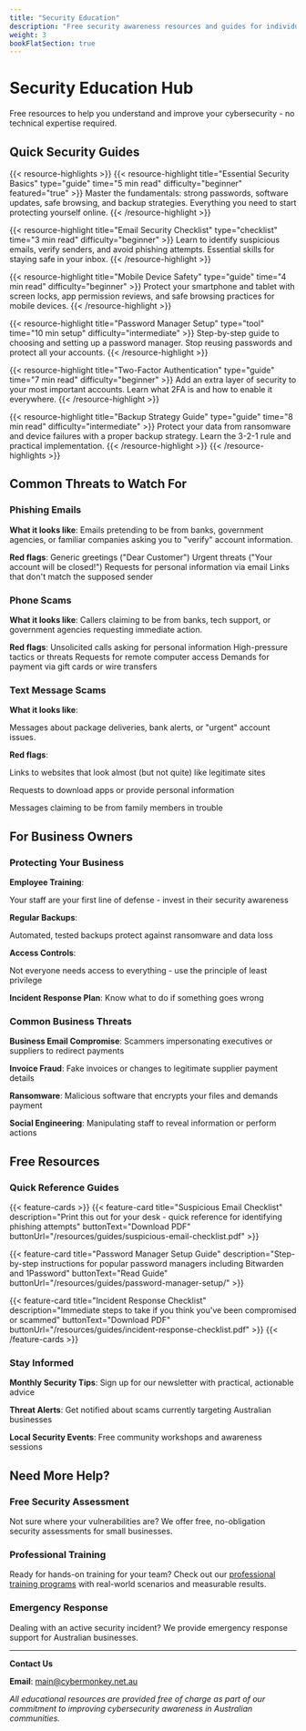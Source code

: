 ```yaml
---
title: "Security Education"
description: "Free security awareness resources and guides for individuals and businesses"
weight: 3
bookFlatSection: true
---
```


# Security Education Hub

Free resources to help you understand and improve your cybersecurity - no technical expertise required.

## Quick Security Guides

{{< resource-highlights >}}
{{< resource-highlight title="Essential Security Basics" type="guide" time="5 min read" difficulty="beginner" featured="true" >}}
Master the fundamentals: strong passwords, software updates, safe browsing, and backup strategies. Everything you need to start protecting yourself online.
{{< /resource-highlight >}}

{{< resource-highlight title="Email Security Checklist" type="checklist" time="3 min read" difficulty="beginner" >}}
Learn to identify suspicious emails, verify senders, and avoid phishing attempts. Essential skills for staying safe in your inbox.
{{< /resource-highlight >}}

{{< resource-highlight title="Mobile Device Safety" type="guide" time="4 min read" difficulty="beginner" >}}
Protect your smartphone and tablet with screen locks, app permission reviews, and safe browsing practices for mobile devices.
{{< /resource-highlight >}}

{{< resource-highlight title="Password Manager Setup" type="tool" time="10 min setup" difficulty="intermediate" >}}
Step-by-step guide to choosing and setting up a password manager. Stop reusing passwords and protect all your accounts.
{{< /resource-highlight >}}

{{< resource-highlight title="Two-Factor Authentication" type="guide" time="7 min read" difficulty="beginner" >}}
Add an extra layer of security to your most important accounts. Learn what 2FA is and how to enable it everywhere.
{{< /resource-highlight >}}

{{< resource-highlight title="Backup Strategy Guide" type="guide" time="8 min read" difficulty="intermediate" >}}
Protect your data from ransomware and device failures with a proper backup strategy. Learn the 3-2-1 rule and practical implementation.
{{< /resource-highlight >}}
{{< /resource-highlights >}}

## **Common Threats to Watch For**

### Phishing Emails
**What it looks like**: Emails pretending to be from banks, government agencies, or familiar companies asking you to "verify" account information.

**Red flags**: 
Generic greetings ("Dear Customer")
Urgent threats ("Your account will be closed!")
Requests for personal information via email
Links that don't match the supposed sender

### Phone Scams
**What it looks like**: Callers claiming to be from banks, tech support, or government agencies requesting immediate action.

**Red flags**:
Unsolicited calls asking for personal information
High-pressure tactics or threats
Requests for remote computer access
Demands for payment via gift cards or wire transfers

### **Text Message Scams**

**What it looks like**: 

Messages about package deliveries, bank alerts, or "urgent" account issues.

**Red flags**:

Links to websites that look almost (but not quite) like legitimate sites

Requests to download apps or provide personal information

Messages claiming to be from family members in trouble

## **For Business Owners**

### **Protecting Your Business**
**Employee Training**: 

Your staff are your first line of defense - invest in their security awareness

**Regular Backups**: 

Automated, tested backups protect against ransomware and data loss

**Access Controls**: 

Not everyone needs access to everything - use the principle of least privilege

**Incident Response Plan**: Know what to do if something goes wrong

### **Common Business Threats**

**Business Email Compromise**: Scammers impersonating executives or suppliers to redirect payments

**Invoice Fraud**: Fake invoices or changes to legitimate supplier payment details

**Ransomware**: Malicious software that encrypts your files and demands payment

**Social Engineering**: Manipulating staff to reveal information or perform actions

## **Free Resources**

### **Quick Reference Guides**

{{< feature-cards >}}
{{< feature-card title="Suspicious Email Checklist" description="Print this out for your desk - quick reference for identifying phishing attempts" buttonText="Download PDF" buttonUrl="/resources/guides/suspicious-email-checklist.pdf" >}}

{{< feature-card title="Password Manager Setup Guide" description="Step-by-step instructions for popular password managers including Bitwarden and 1Password" buttonText="Read Guide" buttonUrl="/resources/guides/password-manager-setup/" >}}

{{< feature-card title="Incident Response Checklist" description="Immediate steps to take if you think you've been compromised or scammed" buttonText="Download PDF" buttonUrl="/resources/guides/incident-response-checklist.pdf" >}}
{{< /feature-cards >}}

### **Stay Informed**

**Monthly Security Tips**: Sign up for our newsletter with practical, actionable advice

**Threat Alerts**: Get notified about scams currently targeting Australian businesses

**Local Security Events**: Free community workshops and awareness sessions

## **Need More Help?**

### **Free Security Assessment**
Not sure where your vulnerabilities are? We offer free, no-obligation security assessments for small businesses.

### **Professional Training**
Ready for hands-on training for your team? Check out our [professional training programs](/offerings/phishing-simulation/training/) with real-world scenarios and measurable results.

### **Emergency Response**
Dealing with an active security incident? We provide emergency response support for Australian businesses.

---

**Contact Us**

**Email**: [main@cybermonkey.net.au](mailto:main@cybermonkey.net.au)

*All educational resources are provided free of charge as part of our commitment to improving cybersecurity awareness in Australian communities.*